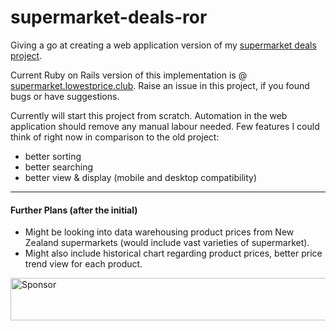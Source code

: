 supermarket-deals-ror
=====================

Giving a go at creating a web application version of my [supermarket deals project](https://github.com/Daniel-ltw/countdown-nz-deals-parser#countdown-nz-deals-parser). 

Current Ruby on Rails version of this implementation is @ [supermarket.lowestprice.club](http://supermarket.lowestprice.club). 
Raise an issue in this project, if you found bugs or have suggestions. 

Currently will start this project from scratch. 
Automation in the web application should remove any manual labour needed. 
Few features I could think of right now in comparison to the old project: 
* better sorting
* better searching
* better view & display (mobile and desktop compatibility)

- - -

#### Further Plans (after the initial)
* Might be looking into data warehousing product prices from New Zealand supermarkets (would include vast varieties of supermarket). 
* Might also include historical chart regarding product prices, better price trend view for each product. 


<a target='_blank' rel='nofollow' href='https://app.codesponsor.io/link/cpr1vW48H3EHMrtJDjCRnhz4/Daniel-ltw/supermarket-deals-ror'>  <img alt='Sponsor' width='888' height='68' src='https://app.codesponsor.io/embed/cpr1vW48H3EHMrtJDjCRnhz4/Daniel-ltw/supermarket-deals-ror.svg' /></a>
